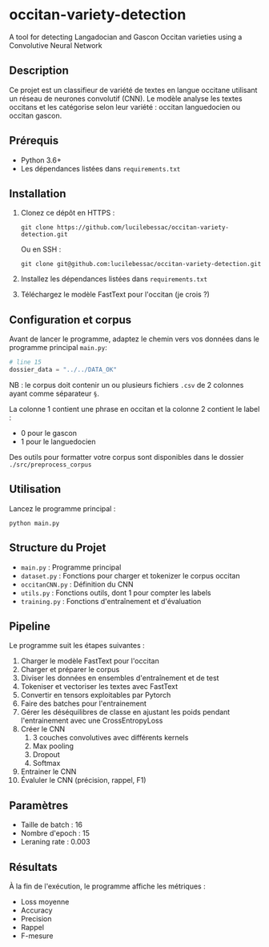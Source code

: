 # occitan-variety-detection
A tool for detecting Langadocian and Gascon Occitan varieties using a Convolutive Neural Network

## Description
Ce projet est un classifieur de variété de textes en langue occitane utilisant un réseau de neurones convolutif (CNN). Le modèle analyse les textes occitans et les catégorise selon leur variété : occitan languedocien ou occitan gascon.

## Prérequis
- Python 3.6+
- Les dépendances listées dans `requirements.txt`

## Installation
1. Clonez ce dépôt en HTTPS :
   ```
   git clone https://github.com/lucilebessac/occitan-variety-detection.git
   ```
   Ou en SSH :
      ```
   git clone git@github.com:lucilebessac/occitan-variety-detection.git
   ```

2. Installez les dépendances listées dans `requirements.txt`
   

3. Téléchargez le modèle FastText pour l'occitan (je crois ?)

## Configuration et corpus
Avant de lancer le programme, adaptez le chemin vers vos données dans le programme principal `main.py`:
```python
# line 15
dossier_data = "../../DATA_OK"
```

NB : le corpus doit contenir un ou plusieurs fichiers `.csv` de 2 colonnes ayant comme séparateur `§`.

La colonne 1 contient une phrase en occitan et la colonne 2 contient le label :
- 0 pour le gascon
- 1 pour le languedocien

Des outils pour formatter votre corpus sont disponibles dans le dossier `./src/preprocess_corpus`

## Utilisation
Lancez le programme principal :
```
python main.py
```

## Structure du Projet
- `main.py` : Programme principal
- `dataset.py` : Fonctions pour charger et tokenizer le corpus occitan
- `occitanCNN.py` : Définition du CNN
- `utils.py` : Fonctions outils, dont 1 pour compter les labels
- `training.py` : Fonctions d'entraînement et d'évaluation

## Pipeline
Le programme suit les étapes suivantes :
1. Charger le modèle FastText pour l'occitan
2. Charger et préparer le corpus
3. Diviser les données en ensembles d'entraînement et de test
4. Tokeniser et vectoriser les textes avec FastText
5. Convertir en tensors exploitables par Pytorch
6. Faire des batches pour l'entrainement
7. Gérer les déséquilibres de classe en ajustant les poids pendant l'entrainement avec une CrossEntropyLoss
8. Créer le CNN
   1. 3 couches convolutives avec différents kernels
   2. Max pooling
   3. Dropout
   4. Softmax
9.  Entrainer le CNN
10. Évaluler le CNN (précision, rappel, F1)

## Paramètres
- Taille de batch : 16
- Nombre d'epoch : 15
- Leraning rate : 0.003

## Résultats
À la fin de l'exécution, le programme affiche les métriques :
- Loss moyenne
- Accuracy
- Precision
- Rappel
- F-mesure
